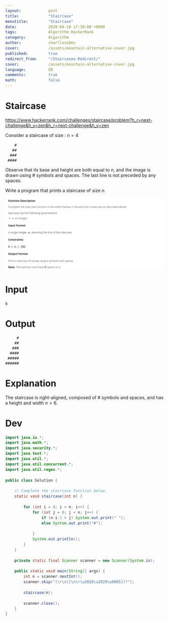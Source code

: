 ```yaml
---
layout:            post
title:             "Staircase"
menutitle:         "Staircase"
date:              2020-04-10 17:30:00 +0900
tags:              Algorithm HackerRank
category:          Algorithm
author:            charllossDev
cover:             /assets/mountain-alternative-cover.jpg
published:         true
redirect_from:     "/Staircaseo-Redirect/"
cover:             /assets/mountain-alternative-cover.jpg
language:          EN
comments:          true
math:			   false
---
```


# Staircase
https://www.hackerrank.com/challenges/staircase/problem?h_r=next-challenge&h_v=zen&h_r=next-challenge&h_v=zen

Consider a staircase of size : $n = 4$

```
    #
   ##
  ###
 ####
```

Observe that its base and height are both equal to $n$, and the image is drawn using # symbols and spaces. The last line is not preceded by any spaces.

Write a program that prints a staircase of size  $n$.

![](assets/2020-04-10-staircase-d1a07013.png)

# Input
```
6
```

# Output
```
     #
    ##
   ###
  ####
 #####
######
```

# Explanation

The staircase is right-aligned, composed of # symbols and spaces, and has a height and width $n = 6$.

# Dev
```Java
import java.io.*;
import java.math.*;
import java.security.*;
import java.text.*;
import java.util.*;
import java.util.concurrent.*;
import java.util.regex.*;

public class Solution {

    // Complete the staircase function below.
    static void staircase(int n) {

        for (int i = 0; i < n; i++) {
            for (int j = 0; j < n; j++) {
                if (n-i-1 > j) System.out.print(" ");
                else System.out.print("#");  

            }
            System.out.println();
        }
    }

    private static final Scanner scanner = new Scanner(System.in);

    public static void main(String[] args) {
        int n = scanner.nextInt();
        scanner.skip("(\r\n|[\n\r\u2028\u2029\u0085])?");

        staircase(n);

        scanner.close();
    }
}
```
